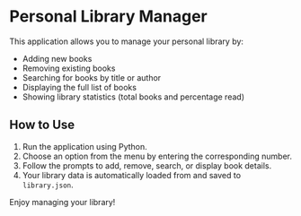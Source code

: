 # Personal Library Manager

This application allows you to manage your personal library by:
- Adding new books
- Removing existing books
- Searching for books by title or author
- Displaying the full list of books
- Showing library statistics (total books and percentage read)

## How to Use
1. Run the application using Python.
2. Choose an option from the menu by entering the corresponding number.
3. Follow the prompts to add, remove, search, or display book details.
4. Your library data is automatically loaded from and saved to `library.json`.

Enjoy managing your library!
